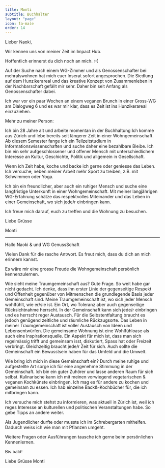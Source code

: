 ```yaml
---
title: Monti
subtitle: Buchhalter
layout: "page"
icon: fa-male
order: 14
---
```


Lieber Naoki, 



Wir kennen uns von meiner Zeit im Impact Hub. 

Hoffentlich erinnerst du dich noch an mich. :-) 



Auf der Suche nach einem WG-Zimmer und als Genossenschafter bei mehralswohnen hat mich euer Inserat sofort angesprochen. Die Siedlung auf dem Hunzikerareal und das kreative Konzept von Zusammenleben in der Nachbarschaft gefällt mir sehr. Daher bin seit Anfang als Genossenschafter dabei. 



Ich war vor ein paar Wochen an einem veganen Brunch in einer Gross-WG am Dialogweg 6 und es war mir klar, dass es Zeit ist ins Hunzikerareal einzuziehen. 



Mehr zu meiner Person: 

Ich bin 28 Jahre alt und arbeite momentan in der Buchhaltung Ich komme aus Zürich und lebe bereits seit längerer Zeit in einer Wohngemeinschaft. Ab diesem Semester fange ich ein Teilzeitstudium in Informationswissenschaften und suche daher eine bezahlbare Bleibe. Ich bin ein sehr aufgeschlossener und offener Mensch mit unterschiedlichem Interesse an Kultur, Geschichte, Politik und allgemein in Gesellschaft. 

Wenn ich Zeit habe, koche und backe ich gerne oder geniesse das Leben. Ich versuche, neben meiner Arbeit mehr Sport zu treiben, z.B. mit Schwimmen oder Yoga. 

Ich bin ein freundlicher, aber auch ein ruhiger Mensch und suche eine langfristige Unterkunft in einer Wohngemeinschaft. Mit meiner langjährigen WG-Erfahrung schätze das respektvolles Miteinander und das Leben in einer Gemeinschaft, wo sich jede/r einbringen kann. 



Ich freue mich darauf, euch zu treffen und die Wohnung zu besuchen. 



Liebe Grüsse 

Monti 

---

Hallo Naoki & und WG GenussSchaft

Vielen Dank für die rasche Antwort. Es freut mich, dass du dich an mich erinnern kannst. 

Es wäre mir eine grosse Freude die Wohngemeinschaft persönlich kennenzulernen.

Wie sieht meine Traumgemeinschaft aus?
Gute Frage. So weit habe gar nicht gedacht. 
Ich denke, dass ihn erster Linie der gegenseitige Respekt und Offenheit gegenüber von Mitmenschen die grundlegende Basis jeder Gemeinschaft sind. Meine Traumgemeinschaft ist, wo sich jeder Mensch wohlfühlt, wie er/sie ist. Ein Ort, wo Toleranz aber auch gegenseitige Rücksichtnahme herrscht. In der Gemeinschaft kann sich jede/r einbringen und es herrscht reger Austausch. Für die Selbstentfaltung braucht es jedoch genügend zeitliche und räumliche Rückzugsorte.
Das Leben in meiner Traumgemeinschaft ist voller Austausch von Ideen und Lebensentwürfen. Die gemeinsame Wohnung ist eine Wohlfühloase als auch eine Inspirationsquelle. Ein Aspekt für mich ist, dass man sich regelmässig trifft und gemeinsam isst, diskutiert, Spass hat oder Freizeit verbringt. Gleichzeitig braucht jede/r Zeit für sich.
Auch sollte die Gemeinschaft ein Bewusstsein haben für das  Umfeld und die Umwelt.

Wie bring ich mich in diese Gemeinschaft ein?
Durch meine ruhige und aufgestellte Art sorge ich für eine angenehme Stimmung in der Gemeinschaft. Ich bin ein guter Zuhörer und lasse anderen Raum für sich selbst. 
Kulinarische kann ich mit meinen vorwiegend vegetarischen & veganen Kochkünste einbringen. Ich mag es für andere zu kochen und gemeinsam zu essen. Ich hab einzelne Back&-Kochbücher für, die ich mitbringen kann. 

Ich versuche mich stehst zu informieren, was aktuell in Zürich ist, weil ich reges Interesse an kulturellen und politischen Veranstaltungen habe. So gebe Tipps an andere weiter. 

Als Jugendlicher durfte oder musste ich im Schrebergarten mithelfen. Dadurch weiss ich wie man mit Pflanzen umgeht. 

Weitere Fragen oder Ausführungen tausche ich gerne beim persönlichen Kennenlernen. 

Bis bald!


Liebe Grüsse
Monti
